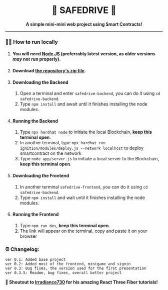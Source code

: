 <h1 align="center" style="font-weight: bold;">🚗 SAFEDRIVE 🚗</h1>
<p align="center">
    <b>A simple mini-mini web project using Smart Contracts!</b>
<p>

---



### 🏃‍♂️ How to run locally
1.  #### You will need [Node JS](https://nodejs.org/en/download) (preferrably latest version, as older versions _may_ not run properly).
2. #### Download [the repository's zip file](https://github.com/ffelipeoliveira/safedrive/archive/refs/heads/main.zip).
3. #### Downloading the Backend
   1. Open a terminal and enter `safedrive-backend`, you can do it using `cd safedrive-backend`.  
   2. Type `npm install` and await until it finishes installing the node modules.
4. #### Running the Backend
   1. Type `npx hardhat node` to initiate the local Blockchain, **keep this terminal open**.
   2. In another terminal, type `npx hardhat run ignition/modules/deploy.js --network localhost` to deploy smartcontract on the network
   3. Type `node app/server.js` to initiate a local server to the Blockchain, **keep this terminal open**.
   
   
5. #### Downloading the Frontend
    1. In another terminal `safedrive-frontend`, you can do it using `cd safedrive-backend`.  
    2. Type `npm install` and wait until it finishes installing the node modules.
6. #### Running the Frontend
    1. Type `npm run dev`, **keep this terminal open**.
    2. The link will appear on the terminal, copy and paste it on your browser
    
### ⏰ Changelog:
	ver 0.1: Added base project
	ver 0.2: Added most of the frontend, minigame and signin
	ver 0.3: Bug fixes, the version used for the first presentation
	ver 0.3.5: Readme, bug fixes, overall better project
**🌟 Shoutout to [Irradiance730](https://www.youtube.com/@irradiance730) for his amazing React Three Fiber tutorials!** 